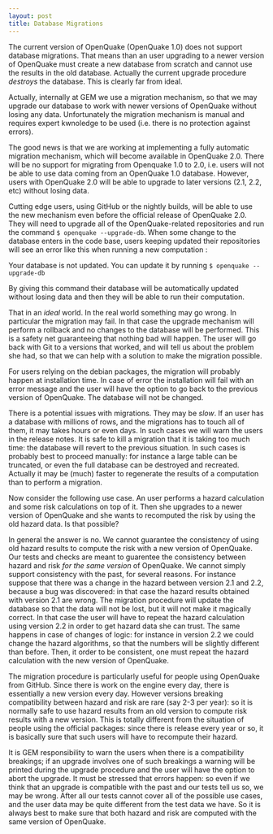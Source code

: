 ```yaml
---
layout: post
title: Database Migrations
---
```


The current version of OpenQuake (OpenQuake 1.0) does not support database
migrations. That means than an user upgrading to a newer version of OpenQuake
must create a new database from scratch and cannot use the results in the
old database. Actually the current upgrade procedure *destroys* the
database. This is clearly far from ideal.

Actually, internally at GEM we use a migration mechanism, so that
we may upgrade our database to work with newer versions of OpenQuake
without losing any data. Unfortunately the migration mechanism
is manual and requires expert kwnoledge to be used (i.e. there is
no protection against errors).

The good news is that we are working at implementing a fully automatic
migration mechanism, which will become available in OpenQuake 2.0.
There will be no support for migrating from Openquake 1.0 to 2.0, i.e.
users will not be able to use data coming from an OpenQuake 1.0
database. However, users with OpenQuake 2.0 will be able to upgrade to
later versions (2.1, 2.2, etc) without losing data.

Cutting edge users, using GitHub or the nightly builds, will be able
to use the new mechanism even before the official release of OpenQuake
2.0. They will need to upgrade all of the OpenQuake-related
repositories and run the command `$ openquake --upgrade-db`.
When some change to the database enters in the code base,
users keeping updated their repositories will see an error like this
when running a new computation :

  Your database is not updated. You can update it by running
  `$ openquake --upgrade-db`

By giving this command their database will be automatically updated
without losing data and then they will be able to run their computation.

That in an *ideal* world. In the real world something may go wrong.
In particular the migration may fail. In that case the upgrade mechanism
will perform a rollback and no changes to the database will be performed.
This is a safety net guaranteeing that nothing bad will happen.
The user will go back with Git to a versions that worked, and will tell
us about the problem she had, so that we can help with a solution
to make the migration possible.

For users relying on the debian packages, the migration will probably
happen at installation time. In case of error the installation will fail
with an error message and the user will have the option to go back
to the previous version of OpenQuake. The database will not be changed.

There is a potential issues with migrations. They may be *slow*. If an
user has a database with millions of rows, and the migrations has to touch
all of them, it may takes hours or even days. In such cases we will
warn the users in the release notes. It is safe to kill a migration
that it is taking too much time: the database will revert to the
previous situation. In such cases is probably best to proceed
manually: for instance a large table can be truncated, or even
the full database can be destroyed and recreated. Actually it may be
(much) faster to regenerate the results of a computation than to perform
a migration.

Now consider the following use case. An user performs a hazard
calculation and some risk calculations on top of it. Then she upgrades
to a newer version of OpenQuake and she wants to recomputed the risk
by using the old hazard data. Is that possible?

In general the answer is no. We cannot guarantee the consistency of using
old hazard results to compute the risk with a new version of OpenQuake.
Our tests and checks are meant to guarentee the consistency between
hazard and risk *for the same version* of OpenQuake. We cannot simply
support consistency with the past, for several reasons. For instance
suppose that there was a change in the hazard between version 2.1 and 2.2,
because a bug was discovered: in that case the hazard results obtained
with version 2.1 are wrong. The migration procedure will update the database
so that the data will not be lost, but it will not make it magically
correct. In that case the user will have to repeat the hazard calculation
using version 2.2 in order to get hazard data she can trust.
The same happens in case of changes of logic: for instance in version 2.2
we could change the hazard algorithms, so that the numbers will be slightly
different than before. Then, it order to be consistent, one must
repeat the hazard calculation with the new version of OpenQuake.

The migration procedure is particularly useful for people using
OpenQuake from GitHub. Since there is work on the engine every day,
there is essentially a new version every day. However versions
breaking compatibility between hazard and risk are rare (say 2-3 per
year): so it is normally safe to use hazard results from an old
version to compute risk results with a new version. This is totally
different from the situation of people using the official packages:
since there is release every year or so, it is basically sure that
such users will have to recompute their hazard.

It is GEM responsibility to warn the users when there is a
compatibility breakings; if an upgrade involves one of such breakings a
warning will be printed during the upgrade procedure and the user will
have the option to abort the upgrade. It must be stressed that errors
happen: so even if we think that an upgrade is compatible with the
past and our tests tell us so, we may be wrong. After all our tests
cannot cover all of the possible use cases, and the user data may be
quite different from the test data we have.  So it is always best to
make sure that both hazard and risk are computed with the same version
of OpenQuake.
